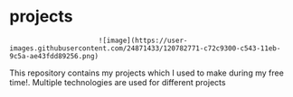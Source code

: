 # projects

                          ![image](https://user-images.githubusercontent.com/24871433/120782771-c72c9300-c543-11eb-9c5a-ae43fdd89256.png)


This repository contains my projects which I used to make during my free time!. Multiple technologies are used for different projects


